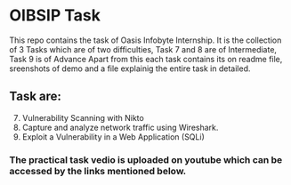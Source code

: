 # OIBSIP Task
This repo contains the task of Oasis Infobyte Internship. It is the collection of 3 Tasks which are of two difficulties, Task 7 and 8 are of Intermediate, Task 9 is of Advance
Apart from this each task contains its on readme file, sreenshots of demo and a file explainig the entire task in detailed.

## Task are: 
  7. Vulnerability Scanning with Nikto
  8. Capture and analyze network traffic using Wireshark.
  9. Exploit a Vulnerability in a Web Application (SQLi)
 

### The practical task vedio is uploaded on youtube which can be accessed by the links mentioned below.

